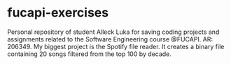 # fucapi-exercises
Personal repository of student Alleck Luka for saving coding projects and assignments related to the Software Engineering course @FUCAPI. AR: 206349.
My biggest project is the Spotify file reader. It creates a binary file containing 20 songs filtered from the top 100 by decade.
